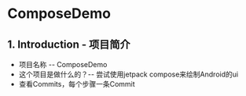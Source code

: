 # ComposeDemo

## 1. Introduction - 项目简介
- 项目名称 -- ComposeDemo
- 这个项目是做什么的？-- 尝试使用jetpack compose来绘制Android的ui
- 查看Commits，每个步骤一条Commit